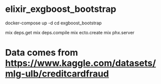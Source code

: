# elixir_exgboost_bootstrap


docker-compose up -d
cd exgboost_bootstrap

mix deps.get
mix deps.compile
mix ecto.create
mix phx.server

# Data comes from https://www.kaggle.com/datasets/mlg-ulb/creditcardfraud



